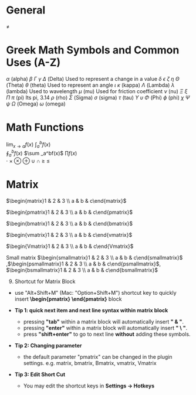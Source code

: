 # General
$\not=$ 

# Greek Math Symbols and Common Uses (A-Z)     
$\alpha$ (alpha) 
$\beta$
$\Gamma$
$\gamma$
$\Delta$ (Delta) Used to represent a change in a value 
$\delta$
$\epsilon$
$\zeta$
$\eta$
$\Theta$ (Theta)
$\theta$ (theta) Used to represent an angle 
$\iota$
$\kappa$ (kappa)
$\Lambda$ (Lambda)
$\lambda$ (lambda) Used to wavelength 
$\mu$ (mu) Used for friction coefficient
$\nu$ (nu)
$\Xi$ 
$\xi$ 
$\Pi$ 
$\pi$ (pi) Its pi, 3.14
$\rho$ (rho)
$\Sigma$ (Sigma)
$\sigma$ (sigma)
$\tau$ (tau)
$\Upsilon$ 
$\upsilon$ 
$\Phi$ (Phi)
$\phi$ (phi)
$\chi$ 
$\Psi$ 
$\psi$ 
$\Omega$ (Omega) 
$\omega$ (omega) 
# Math Functions
$\lim _{x \to a} f(x)$
$\int _{a}^{b}f(x)$      
$\oint _a^bf(x)$ 
$\sum _a^bf(x)$ 
$\prod f(x)$  
$\cdot$ 
$\times$
$\otimes$
$\oplus$
$\cup$
$\cap$
$\ge$ 
$\le$

# Matrix 

$\begin{matrix}1 & 2 & 3 \\ a & b & c\end{matrix}$ 

$\begin{pmatrix}1 & 2 & 3 \\ a & b & c\end{pmatrix}$ 

$\begin{bmatrix}1 & 2 & 3 \\ a & b & c\end{bmatrix}$ 

$\begin{vmatrix}1 & 2 & 3 \\ a & b & c\end{vmatrix}$ 

$\begin{Vmatrix}1 & 2 & 3 \\ a & b & c\end{Vmatrix}$ 

Small matrix $\begin{smallmatrix}1 & 2 & 3 \\ a & b & c\end{smallmatrix}$  ,$\begin{psmallmatrix}1 & 2 & 3 \\ a & b & c\end{psmallmatrix}$, $\begin{bsmallmatrix}1 & 2 & 3 \\ a & b & c\end{bsmallmatrix}$ 


9. Shortcut for Matrix Block
- use "Alt+Shift+M" (Mac: "Option+Shift+M") shortcut key to quickly insert **\begin{pmatrix} \end{pmatrix}** block

- **Tip 1: quick next item and next line syntax within matrix block**
    
    - pressing **"tab"** within a matrix block will automatically insert **" & "**.
    - pressing **"enter"** within a matrix block will automatically insert **" \\ "**.
    - press **"shift+enter"** to go to next line **without** adding these symbols.
- **Tip 2: Changing parameter**
    
    - the default parameter "pmatrix" can be changed in the plugin settings. e.g. matrix, bmatrix, Bmatrix, vmatrix, Vmatrix
- **Tip 3: Edit Short Cut**
    
    - You may edit the shortcut keys in **Settings -> Hotkeys**